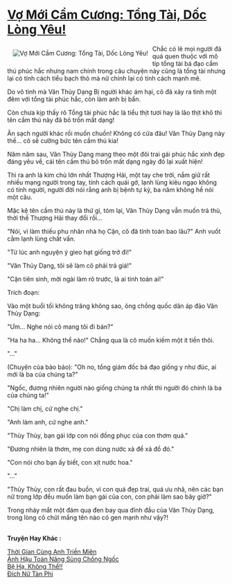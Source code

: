 <a href="https://utruyen.com/truyen/vo-moi-cam-cuong-tong-tai-doc-long-yeu/18773/" title="Vợ Mới Cầm Cương: Tổng Tài, Dốc Lòng Yêu!"><h1>Vợ Mới Cầm Cương: Tổng Tài, Dốc Lòng Yêu!</h1></a><div style="display:table"><img align="right" style="float: left; padding: 10px;" src="https://utruyen.com/images/story/200x260/vo-moi-cam-cuong-tong-tai-doc-long-yeu.jpg" alt="Vợ Mới Cầm Cương: Tổng Tài, Dốc Lòng Yêu!">Chắc có lẽ mọi người đã quá quen thuộc với mô típ tổng tài bá đạo cầm thú phúc hắc nhưng nam chính trong câu chuyện này cũng là tổng tài nhưng lại có tính cách tiểu bạch thỏ mà nữ chính lại có tính cách mạnh mẽ.<p></p>Do vô tình mà Vân Thủy Dạng Bị người khác ám hại, cô đã xảy ra tình một đêm với tổng tài phúc hắc, còn làm anh bị bẩn.<p></p>Còn chưa kịp thấy rõ Tổng tài phúc hắc là tiểu thịt tươi hay là lão thịt khô thì tên cầm thú này đã bỏ trốn mất dạng!<p></p>Ăn sạch người khác rồi muốn chuồn! Không có cửa đâu! Vân Thủy Dạng này thề... cô sẽ cưỡng bức tên cầm thú kia!<p></p>Năm năm sau, Vân Thủy Dạng mang theo một đôi trai gái phúc hắc xinh đẹp đáng yêu về, cái tên cầm thú bỏ trốn mất dạng ngày đó lại xuất hiện!<p></p>Thì ra anh là kim chủ lớn nhất Thượng Hải, một tay che trời, nắm giữ rất nhiều mạng người trong tay, tính cách quái gở, lạnh lùng kiêu ngạo không có tính người, người đời nói rằng anh bị bệnh tự kỷ, ba năm không hề nói một câu.<p></p>Mặc kệ tên cầm thú này là thứ gì, tóm lại, Vân Thủy Dạng vẫn muốn trả thù, thời thế Thượng Hải thay đổi rồi...<p></p>"Nói, vì làm thiếu phu nhân nhà họ Cận, cô đã tính toán bao lâu?" Anh vuốt cằm lạnh lùng chất vấn.<p></p>"Từ lúc anh nguyện ý gieo hạt giống trở đi!"<p></p>"Vân Thủy Dạng, tôi sẽ làm cô phải trả giá!"<p></p>"Cận tiên sinh, mời ngài làm rõ trước, là ai tính toán ai!"<p></p>Trích đoạn:<p></p>Vào một buổi tối không trăng không sao, ông chồng quốc dân áp đảo Vân Thủy Dạng:<p></p>"Ưm... Nghe nói cô mang tôi đi bán?"<p></p>"Ha ha ha… Không thể nào!" Chẳng qua là cô muốn kiếm một ít tiền thôi.<p></p>"…"<p></p>(Chuyện của bảo bảo): "Oh no, tổng giám đốc bá đạo giống y như đúc, ai mới là ba của chúng ta?"<p></p>"Ngốc, đương nhiên người nào giống chúng ta nhất thì người đó chính là ba của chúng ta!"<p></p>"Chị làm chị, cứ nghe chị."<p></p>"Anh làm anh, cứ nghe anh."<p></p>"Thủy Thủy, bạn gái lớp con nói đồng phục của con thơm quá."<p></p>"Đương nhiên là thơm, mẹ con dùng nước xả để xả đồ đó."<p></p>"Con nói cho bạn ấy biết, con xịt nước hoa."<p></p>"..."<p></p>"Thủy Thủy, con rất đau buồn, vì con quá đẹp trai, quá ưu nhã, nên các bạn nữ trong lớp đều muốn làm bạn gái của con, con phải làm sao bây giờ?"<p></p>Trong nháy mắt một đám quạ đen bay qua đỉnh đầu của Vân Thủy Dạng, trong lòng cô chửi mắng tên nào có gen mạnh như vậy?!</div><p><br><b>Truyện Hay Khác :</b></p><a href="https://utruyen.com/truyen/thoi-gian-cung-anh-trien-mien/17406/" alt="Thời Gian Cùng Anh Triền Miên">Thời Gian Cùng Anh Triền Miên</a><br/><a href="https://github.com/quanluxury/ngontinhhot/tree/master/truyenhay/17362/" alt="Ảnh Hậu Toàn Năng Sủng Chồng Ngốc">Ảnh Hậu Toàn Năng Sủng Chồng Ngốc</a><br/><a href="https://github.com/quanluxury/ngontinhhot/tree/master/truyenhay/17506/" alt="Bệ Hạ, Không Thể!!">Bệ Hạ, Không Thể!!</a><br/><a href="https://github.com/quanluxury/ngontinhhot/tree/master/truyenhay/17085/" alt="Đích Nữ Tàn Phi">Đích Nữ Tàn Phi</a><br/>